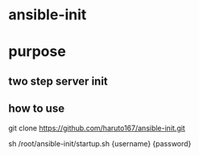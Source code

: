 # ansible-init

# purpose

## two step server init

## how to use

git clone https://github.com/haruto167/ansible-init.git

sh /root/ansible-init/startup.sh {username} {password}
